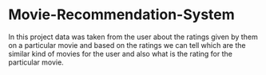 # Movie-Recommendation-System
In this project data was taken from the user about the ratings given by them on a particular movie and based on the ratings we can tell which are the similar kind of movies for the user and also what is the rating for the particular movie.
